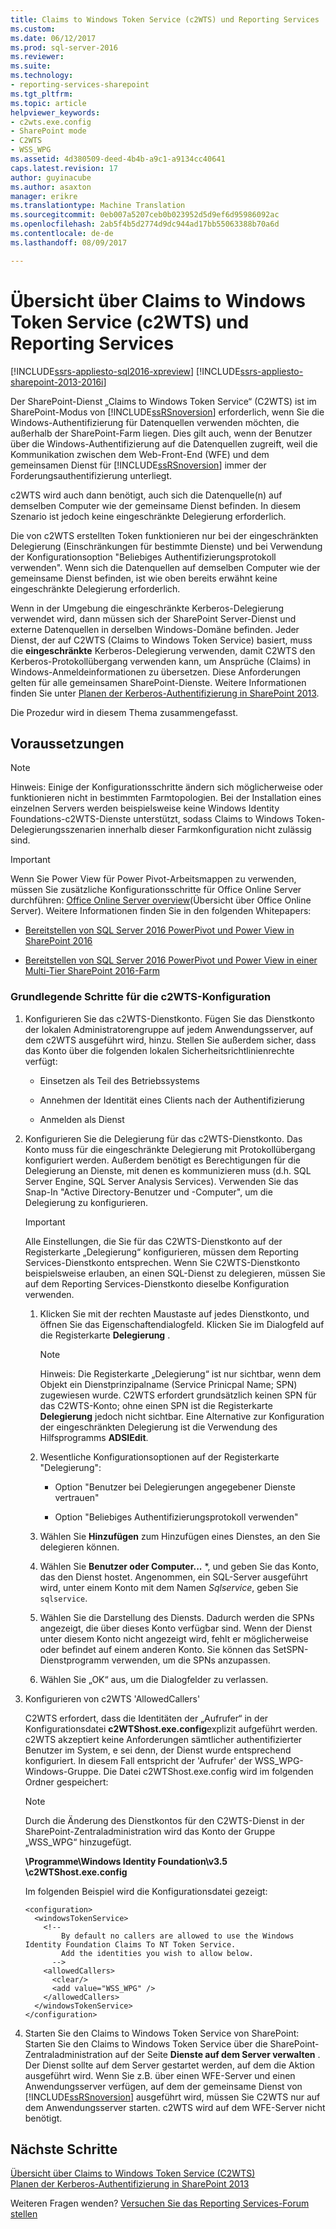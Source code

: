 ```yaml
---
title: Claims to Windows Token Service (c2WTS) und Reporting Services | Microsoft Docs
ms.custom: 
ms.date: 06/12/2017
ms.prod: sql-server-2016
ms.reviewer: 
ms.suite: 
ms.technology:
- reporting-services-sharepoint
ms.tgt_pltfrm: 
ms.topic: article
helpviewer_keywords:
- c2wts.exe.config
- SharePoint mode
- C2WTS
- WSS_WPG
ms.assetid: 4d380509-deed-4b4b-a9c1-a9134cc40641
caps.latest.revision: 17
author: guyinacube
ms.author: asaxton
manager: erikre
ms.translationtype: Machine Translation
ms.sourcegitcommit: 0eb007a5207ceb0b023952d5d9ef6d95986092ac
ms.openlocfilehash: 2ab5f4b5d2774d9dc944ad17bb55063388b70a6d
ms.contentlocale: de-de
ms.lasthandoff: 08/09/2017

---
```

# <a name="claims-to-windows-token-service-c2wts-and-reporting-services"></a>Übersicht über Claims to Windows Token Service (c2WTS) und Reporting Services

[!INCLUDE[ssrs-appliesto-sql2016-xpreview](../../includes/ssrs-appliesto-sql2016-xpreview.md)] [!INCLUDE[ssrs-appliesto-sharepoint-2013-2016i](../../includes/ssrs-appliesto-sharepoint-2013-2016.md)]

  Der SharePoint-Dienst „Claims to Windows Token Service“ (C2WTS) ist im SharePoint-Modus von [!INCLUDE[ssRSnoversion](../../includes/ssrsnoversion-md.md)] erforderlich, wenn Sie die Windows-Authentifizierung für Datenquellen verwenden möchten, die außerhalb der SharePoint-Farm liegen. Dies gilt auch, wenn der Benutzer über die Windows-Authentifizierung auf die Datenquellen zugreift, weil die Kommunikation zwischen dem Web-Front-End (WFE) und dem gemeinsamen Dienst für [!INCLUDE[ssRSnoversion](../../includes/ssrsnoversion-md.md)] immer der Forderungsauthentifizierung unterliegt.  
  
 c2WTS wird auch dann benötigt, auch sich die Datenquelle(n) auf demselben Computer wie der gemeinsame Dienst befinden. In diesem Szenario ist jedoch keine eingeschränkte Delegierung erforderlich.  
  
 Die von c2WTS erstellten Token funktionieren nur bei der eingeschränkten Delegierung (Einschränkungen für bestimmte Dienste) und bei Verwendung der Konfigurationsoption "Beliebiges Authentifizierungsprotokoll verwenden". Wenn sich die Datenquellen auf demselben Computer wie der gemeinsame Dienst befinden, ist wie oben bereits erwähnt keine eingeschränkte Delegierung erforderlich.  
  
 Wenn in der Umgebung die eingeschränkte Kerberos-Delegierung verwendet wird, dann müssen sich der SharePoint Server-Dienst und externe Datenquellen in derselben Windows-Domäne befinden. Jeder Dienst, der auf C2WTS (Claims to Windows Token Service) basiert, muss die **eingeschränkte** Kerberos-Delegierung verwenden, damit C2WTS den Kerberos-Protokollübergang verwenden kann, um Ansprüche (Claims) in Windows-Anmeldeinformationen zu übersetzen. Diese Anforderungen gelten für alle gemeinsamen SharePoint-Dienste. Weitere Informationen finden Sie unter [Planen der Kerberos-Authentifizierung in SharePoint 2013](http://technet.microsoft.com/library/ee806870.aspx).  
  
 Die Prozedur wird in diesem Thema zusammengefasst.

## <a name="prerequisites"></a>Voraussetzungen

> [!NOTE]
>  Hinweis: Einige der Konfigurationsschritte ändern sich möglicherweise oder funktionieren nicht in bestimmten Farmtopologien. Bei der Installation eines einzelnen Servers werden beispielsweise keine Windows Identity Foundations-c2WTS-Dienste unterstützt, sodass Claims to Windows Token-Delegierungsszenarien innerhalb dieser Farmkonfiguration nicht zulässig sind.

> [!IMPORTANT]
> Wenn Sie Power View für Power Pivot-Arbeitsmappen zu verwenden, müssen Sie zusätzliche Konfigurationsschritte für Office Online Server durchführen: [Office Online Server overview](https://technet.microsoft.com/library/jj219437\(v=office.16\).aspx)(Übersicht über Office Online Server). Weitere Informationen finden Sie in den folgenden Whitepapers: 
>
> - [Bereitstellen von SQL Server 2016 PowerPivot und Power View in SharePoint 2016](../../analysis-services/instances/install-windows/deploying-sql-server-2016-powerpivot-and-power-view-in-sharepoint-2016.md)
> 
> - [Bereitstellen von SQL Server 2016 PowerPivot und Power View in einer Multi-Tier SharePoint 2016-Farm](../../analysis-services/instances/install-windows/deploy-powerpivot-and-power-view-multi-tier-sharepoint-2016-farm.md)
  
### <a name="basic-steps-needed-to-configure-c2wts"></a>Grundlegende Schritte für die c2WTS-Konfiguration  
  
1.  Konfigurieren Sie das c2WTS-Dienstkonto. Fügen Sie das Dienstkonto der lokalen Administratorengruppe auf jedem Anwendungsserver, auf dem c2WTS ausgeführt wird, hinzu. Stellen Sie außerdem sicher, dass das Konto über die folgenden lokalen Sicherheitsrichtlinienrechte verfügt:  
  
    -   Einsetzen als Teil des Betriebssystems  
  
    -   Annehmen der Identität eines Clients nach der Authentifizierung  
  
    -   Anmelden als Dienst  
  
2.  Konfigurieren Sie die Delegierung für das c2WTS-Dienstkonto. Das Konto muss für die eingeschränkte Delegierung mit Protokollübergang konfiguriert werden. Außerdem benötigt es Berechtigungen für die Delegierung an Dienste, mit denen es kommunizieren muss (d.h. SQL Server Engine, SQL Server Analysis Services). Verwenden Sie das Snap-In "Active Directory-Benutzer und -Computer", um die Delegierung zu konfigurieren.  

    > [!IMPORTANT]
    > Alle Einstellungen, die Sie für das C2WTS-Dienstkonto auf der Registerkarte „Delegierung“ konfigurieren, müssen dem Reporting Services-Dienstkonto entsprechen. Wenn Sie C2WTS-Dienstkonto beispielsweise erlauben, an einen SQL-Dienst zu delegieren, müssen Sie auf dem Reporting Services-Dienstkonto dieselbe Konfiguration verwenden.
  
    1.  Klicken Sie mit der rechten Maustaste auf jedes Dienstkonto, und öffnen Sie das Eigenschaftendialogfeld. Klicken Sie im Dialogfeld auf die Registerkarte **Delegierung** .  
  
        > [!NOTE]  
        >  Hinweis: Die Registerkarte „Delegierung“ ist nur sichtbar, wenn dem Objekt ein Dienstprinzipalname (Service Prinicpal Name; SPN) zugewiesen wurde. C2WTS erfordert grundsätzlich keinen SPN für das C2WTS-Konto; ohne einen SPN ist die Registerkarte **Delegierung** jedoch nicht sichtbar. Eine Alternative zur Konfiguration der eingeschränkten Delegierung ist die Verwendung des Hilfsprogramms **ADSIEdit**.  
  
    2.  Wesentliche Konfigurationsoptionen auf der Registerkarte "Delegierung":  
  
        -   Option "Benutzer bei Delegierungen angegebener Dienste vertrauen"  
  
        -   Option "Beliebiges Authentifizierungsprotokoll verwenden"  

    3. Wählen Sie **Hinzufügen** zum Hinzufügen eines Dienstes, an den Sie delegieren können.
    
    4. Wählen Sie **Benutzer oder Computer...** *, und geben Sie das Konto, das den Dienst hostet. Angenommen, ein SQL-Server ausgeführt wird, unter einem Konto mit dem Namen *Sqlservice*, geben Sie `sqlservice`.
    
    5. Wählen Sie die Darstellung des Diensts. Dadurch werden die SPNs angezeigt, die über dieses Konto verfügbar sind. Wenn der Dienst unter diesem Konto nicht angezeigt wird, fehlt er möglicherweise oder befindet auf einem anderen Konto. Sie können das SetSPN-Dienstprogramm verwenden, um die SPNs anzupassen.
    
    6. Wählen Sie „OK“ aus, um die Dialogfelder zu verlassen.
  
3.  Konfigurieren von c2WTS 'AllowedCallers'  
  
     C2WTS erfordert, dass die Identitäten der „Aufrufer“ in der Konfigurationsdatei **c2WTShost.exe.config**explizit aufgeführt werden. c2WTS akzeptiert keine Anforderungen sämtlicher authentifizierter Benutzer im System, e sei denn, der Dienst wurde entsprechend konfiguriert. In diesem Fall entspricht der 'Aufrufer' der WSS_WPG-Windows-Gruppe. Die Datei c2WTShost.exe.config wird im folgenden Ordner gespeichert:  
     
     > [!NOTE]
     > Durch die Änderung des Dienstkontos für den C2WTS-Dienst in der SharePoint-Zentraladministration wird das Konto der Gruppe „WSS_WPG“ hinzugefügt.
  
     **\Programme\Windows Identity Foundation\v3.5 \c2WTShost.exe.config**  
  
     Im folgenden Beispiel wird die Konfigurationsdatei gezeigt:  
  
    ```  
    <configuration>  
      <windowsTokenService>  
        <!--  
            By default no callers are allowed to use the Windows Identity Foundation Claims To NT Token Service.  
            Add the identities you wish to allow below.  
          -->  
        <allowedCallers>  
          <clear/>  
          <add value="WSS_WPG" />  
        </allowedCallers>  
      </windowsTokenService>  
    </configuration>  
    ```    
4.  Starten Sie den Claims to Windows Token Service von SharePoint: Starten Sie den Claims to Windows Token Service über die SharePoint-Zentraladministration auf der Seite **Dienste auf dem Server verwalten** . Der Dienst sollte auf dem Server gestartet werden, auf dem die Aktion ausgeführt wird. Wenn Sie z.B. über einen WFE-Server und einen Anwendungsserver verfügen, auf dem der gemeinsame Dienst von [!INCLUDE[ssRSnoversion](../../includes/ssrsnoversion-md.md)] ausgeführt wird, müssen Sie C2WTS nur auf dem Anwendungsserver starten. c2WTS wird auf dem WFE-Server nicht benötigt.

## <a name="next-steps"></a>Nächste Schritte

[Übersicht über Claims to Windows Token Service (C2WTS)](http://msdn.microsoft.com/library/ee517278.aspx)   
[Planen der Kerberos-Authentifizierung in SharePoint 2013](http://technet.microsoft.com/library/ee806870.aspx)  

Weiteren Fragen wenden? [Versuchen Sie das Reporting Services-Forum stellen](http://go.microsoft.com/fwlink/?LinkId=620231)
